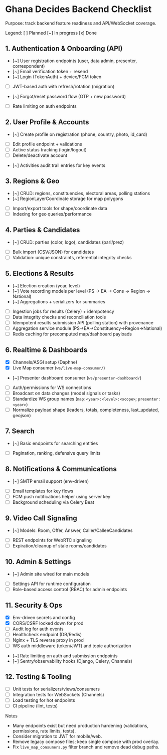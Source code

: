 # Ghana Decides Backend Checklist

Purpose: track backend feature readiness and API/WebSocket coverage.

Legend: [ ] Planned  [~] In progress  [x] Done

## 1. Authentication & Onboarding (API)
- [~] User registration endpoints (user, data admin, presenter, correspondent)
- [~] Email verification token + resend
- [~] Login (TokenAuth) + device/FCM token
- [ ] JWT-based auth with refresh/rotation (migration)
- [~] Forgot/reset password flow (OTP + new password)
- [ ] Rate limiting on auth endpoints

## 2. User Profile & Accounts
- [~] Create profile on registration (phone, country, photo, id_card)
- [ ] Edit profile endpoint + validations
- [ ] Active status tracking (login/logout)
- [ ] Delete/deactivate account
- [~] Activities audit trail entries for key events

## 3. Regions & Geo
- [~] CRUD: regions, constituencies, electoral areas, polling stations
- [~] RegionLayerCoordinate storage for map polygons
- [ ] Import/export tools for shape/coordinate data
- [ ] Indexing for geo queries/performance

## 4. Parties & Candidates
- [~] CRUD: parties (color, logo), candidates (parl/prez)
- [ ] Bulk import (CSV/JSON) for candidates
- [ ] Validation: unique constraints, referential integrity checks

## 5. Elections & Results
- [~] Election creation (year, level)
- [~] Vote recording models per level (PS → EA → Cons → Region → National)
- [~] Aggregations + serializers for summaries
- [ ] Ingestion jobs for results (Celery) + idempotency
- [ ] Data integrity checks and reconciliation tools
 - [ ] Idempotent results submission API (polling station) with provenance
 - [ ] Aggregation service module (PS→EA→Constituency→Region→National)
 - [ ] Redis caching for precomputed map/dashboard payloads

## 6. Realtime & Dashboards
- [x] Channels/ASGI setup (Daphne)
- [x] Live Map consumer (`ws/live-map-consumer/`)
- [~] Presenter dashboard consumer (`ws/presenter-dashboard/`)
- [ ] Auth/permissions for WS connections
- [ ] Broadcast on data changes (model signals or tasks)
 - [ ] Standardize WS group names (`map:<year>:<level>:<scope>`; `presenter:<year>`)
 - [ ] Normalize payload shape (leaders, totals, completeness, last_updated, geojson)

## 7. Search
- [~] Basic endpoints for searching entities
- [ ] Pagination, ranking, defensive query limits

## 8. Notifications & Communications
- [~] SMTP email support (env-driven)
- [ ] Email templates for key flows
- [ ] FCM push notifications helper using server key
- [ ] Background scheduling via Celery Beat

## 9. Video Call Signaling
- [~] Models: Room, Offer, Answer, Caller/CalleeCandidates
- [ ] REST endpoints for WebRTC signaling
- [ ] Expiration/cleanup of stale rooms/candidates

## 10. Admin & Settings
- [~] Admin site wired for main models
- [ ] Settings API for runtime configuration
- [ ] Role-based access control (RBAC) for admin endpoints

## 11. Security & Ops
- [x] Env-driven secrets and config
- [x] CORS/CSRF locked down for prod
- [ ] Audit log for auth events
- [ ] Healthcheck endpoint (DB/Redis)
- [ ] Nginx + TLS reverse proxy in prod
 - [ ] WS auth middleware (token/JWT) and topic authorization
 - [~] Rate limiting on auth and submission endpoints
 - [~] Sentry/observability hooks (Django, Celery, Channels)

## 12. Testing & Tooling
- [ ] Unit tests for serializers/views/consumers
- [ ] Integration tests for WebSockets (Channels)
- [ ] Load testing for hot endpoints
- [ ] CI pipeline (lint, tests)

Notes
- Many endpoints exist but need production hardening (validations, permissions, rate limits, tests).
- Consider migration to JWT for mobile/web.
 - Remove legacy compose files; keep single compose with prod overlay.
 - Fix `live_map_consumers.py` filter branch and remove dead debug paths.
